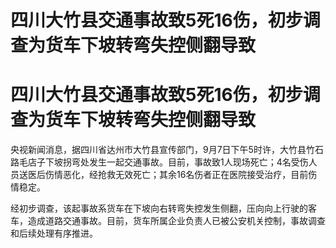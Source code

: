# 四川大竹县交通事故致5死16伤，初步调查为货车下坡转弯失控侧翻导致

# 四川大竹县交通事故致5死16伤，初步调查为货车下坡转弯失控侧翻导致

央视新闻消息，据四川省达州市大竹县宣传部门，9月7日下午5时许，大竹县竹石路毛店子下坡拐弯处发生一起交通事故。目前，事故致1人现场死亡；4名受伤人员送医后伤情恶化，经抢救无效死亡；其余16名伤者正在医院接受治疗，目前伤情稳定。

经初步调查，该起事故系货车在下坡向右转弯失控发生侧翻，压向向上行驶的客车，造成道路交通事故。目前，货车所属企业负责人已被公安机关控制，事故调查和后续处理有序推进。


